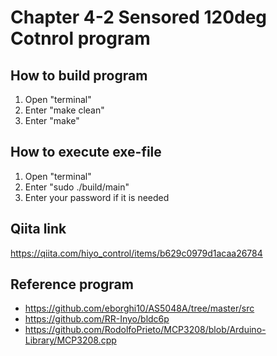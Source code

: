 # Chapter 4-2 Sensored 120deg Cotnrol program
## How to build program
1. Open "terminal"
2. Enter "make clean"
3. Enter "make"

## How to execute exe-file
1. Open "terminal"
2. Enter "sudo ./build/main"
3. Enter your password if it is needed

## Qiita link
https://qiita.com/hiyo_control/items/b629c0979d1acaa26784

## Reference program
- https://github.com/eborghi10/AS5048A/tree/master/src
- https://github.com/RR-Inyo/bldc6p
- https://github.com/RodolfoPrieto/MCP3208/blob/Arduino-Library/MCP3208.cpp
